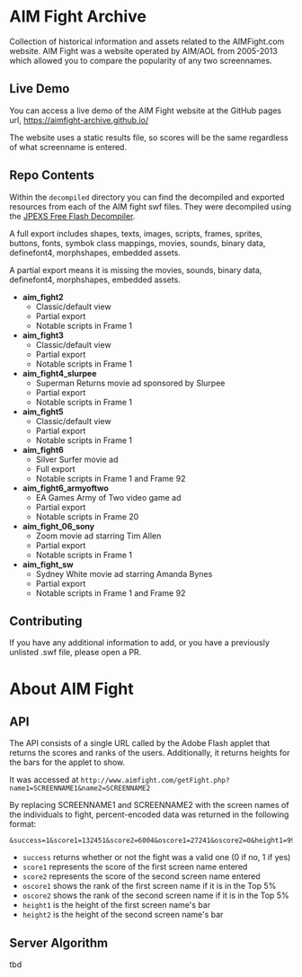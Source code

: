 # AIM Fight Archive
Collection of historical information and assets related to the AIMFight.com website. AIM Fight was a website operated by AIM/AOL from 2005-2013 which allowed you to compare the popularity of any two screennames. 

## Live Demo
You can access a live demo of the AIM Fight website at the GitHub pages url, https://aimfight-archive.github.io/

The website uses a static results file, so scores will be the same regardless of what screenname is entered.

## Repo Contents
Within the `decompiled` directory you can find the decompiled and exported resources from each of the AIM fight swf files. They were decompiled using the [JPEXS Free Flash Decompiler](https://github.com/jindrapetrik/jpexs-decompiler).


A full export includes shapes, texts, images, scripts, frames, sprites, buttons, fonts, symbok class mappings, movies, sounds, binary data, definefont4, morphshapes, embedded assets.

A partial export means it is missing the movies, sounds, binary data, definefont4, morphshapes, embedded assets. 


 * __aim_fight2__
   * Classic/default view
   * Partial export
   * Notable scripts in Frame 1
 * __aim_fight3__
   * Classic/default view
   * Partial export
   * Notable scripts in Frame 1
 * __aim_fight4_slurpee__
   * Superman Returns movie ad sponsored by Slurpee
   * Partial export
   * Notable scripts in Frame 1
 * __aim_fight5__
   * Classic/default view
   * Partial export
   * Notable scripts in Frame 1
 * __aim_fight6__
   * Silver Surfer movie ad
   * Full export
   * Notable scripts in Frame 1 and Frame 92
* __aim_fight6_armyoftwo__
   * EA Games Army of Two video game ad
   * Partial export
   * Notable scripts in Frame 20
* __aim_fight_06_sony__
   * Zoom movie ad starring Tim Allen
   * Partial export
   * Notable scripts in Frame 1
* __aim_fight_sw__
   * Sydney White movie ad starring Amanda Bynes
   * Partial export
   * Notable scripts in Frame 1 and Frame 92

## Contributing
If you have any additional information to add, or you have a previously unlisted .swf file, please open a PR.


# About AIM Fight

## API

The API consists of a single URL called by the Adobe Flash applet that returns the scores and ranks of the users. Additionally, it returns heights for the bars for the applet to show.

It was accessed at `http://www.aimfight.com/getFight.php?name1=SCREENNAME1&name2=SCREENNAME2`

By replacing SCREENNAME1 and SCREENNAME2 with the screen names of the individuals to fight, percent-encoded data was returned in the following format:

```
&success=1&score1=132451&score2=6004&oscore1=27241&oscore2=0&height1=99&height2=4
```

* `success` returns whether or not the fight was a valid one (0 if no, 1 if yes)
* `score1` represents the score of the first screen name entered
* `score2` represents the score of the second screen name entered
* `oscore1` shows the rank of the first screen name if it is in the Top 5%
* `oscore2` shows the rank of the second screen name if it is in the Top 5%
* `height1` is the height of the first screen name's bar
* `height2` is the height of the second screen name's bar

## Server Algorithm
tbd
